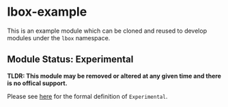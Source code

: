 # lbox-example

This is an example module which can be cloned and reused to develop modules under the `lbox` namespace.

## Module Status: Experimental

**TLDR: This module may be removed or altered at any given time and there is no offical support.**

Please see [here](https://docs.labelbox.com/docs/product-release-phases) for the formal definition of `Experimental`.